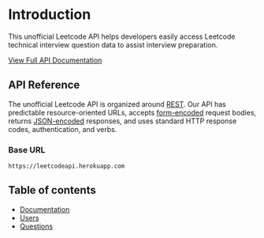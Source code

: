 # Introduction

This unofficial Leetcode API helps developers easily access Leetcode technical interview question data to assist interview preparation.  

[View Full API Documentation](https://app.gitbook.com/@philip-tsamantanis/s/leetcode-api/)

## API Reference

The unofficial Leetcode API is organized around [REST](http://en.wikipedia.org/wiki/Representational_State_Transfer). Our API has predictable resource-oriented URLs, accepts [form-encoded](https://en.wikipedia.org/wiki/POST_%28HTTP%29#Use_for_submitting_web_forms) request bodies, returns [JSON-encoded](http://www.json.org/) responses, and uses standard HTTP response codes, authentication, and verbs.



### Base URL

```text
https://leetcodeapi.herokuapp.com
```


## Table of contents

* [Documentation](https://app.gitbook.com/@philip-tsamantanis/s/leetcode-api/)
* [Users](https://app.gitbook.com/@philip-tsamantanis/s/leetcode-api/users)
* [Questions](https://app.gitbook.com/@philip-tsamantanis/s/leetcode-api/questions)
